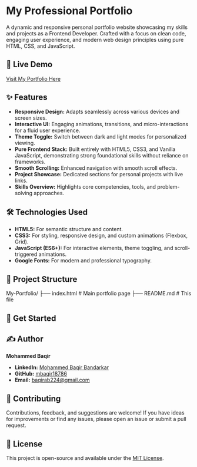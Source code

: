 # My Professional Portfolio

A dynamic and responsive personal portfolio website showcasing my skills and projects as a Frontend Developer. Crafted with a focus on clean code, engaging user experience, and modern web design principles using pure HTML, CSS, and JavaScript.

## 🚀 Live Demo

[Visit My Portfolio Here](https://mbaqir18786.github.io/My-Portfolio/)

## ✨ Features

* **Responsive Design:** Adapts seamlessly across various devices and screen sizes.
* **Interactive UI:** Engaging animations, transitions, and micro-interactions for a fluid user experience.
* **Theme Toggle:** Switch between dark and light modes for personalized viewing.
* **Pure Frontend Stack:** Built entirely with HTML5, CSS3, and Vanilla JavaScript, demonstrating strong foundational skills without reliance on frameworks.
* **Smooth Scrolling:** Enhanced navigation with smooth scroll effects.
* **Project Showcase:** Dedicated sections for personal projects with live links.
* **Skills Overview:** Highlights core competencies, tools, and problem-solving approaches.

## 🛠️ Technologies Used

* **HTML5:** For semantic structure and content.
* **CSS3:** For styling, responsive design, and custom animations (Flexbox, Grid).
* **JavaScript (ES6+):** For interactive elements, theme toggling, and scroll-triggered animations.
* **Google Fonts:** For modern and professional typography.

## 📂 Project Structure

My-Portfolio/
├── index.html        # Main portfolio page
├── README.md         # This file




## 🌟 Get Started


## ✍️ Author

**Mohammed Baqir**
* **LinkedIn:** [Mohammed Baqir Bandarkar](https://www.linkedin.com/in/mohammed-baqir-bandarkar/)
* **GitHub:** [mbaqir18786](https://github.com/mbaqir18786)
* **Email:** baqirab224@gmail.com

## 🤝 Contributing

Contributions, feedback, and suggestions are welcome! If you have ideas for improvements or find any issues, please open an issue or submit a pull request.

## 📄 License

This project is open-source and available under the [MIT License](LICENSE).
